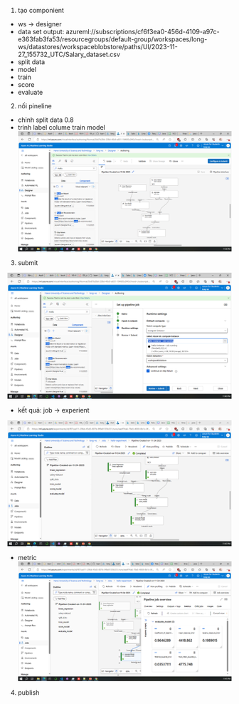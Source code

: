 1. tạo componient 
- ws -> designer
- data set output: azureml://subscriptions/cf6f3ea0-456d-4109-a97c-e363fab3fa53/resourcegroups/default-group/workspaces/long-ws/datastores/workspaceblobstore/paths/UI/2023-11-27_155732_UTC/Salary_dataset.csv
- split data
- model 
- train
- score
- evaluate

2. nối pineline 
- chỉnh split data 0.8
- trỉnh label colume train model 
![](./asset/pineline.png)

3. submit

![](./asset/submit.png)

- kết quả: job -> experient

![](./asset/ketqua.png)

- metric 
![](./asset/metric.png)

4. publish

